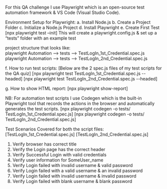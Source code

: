 For this QA challenge I use Playwright which is an open-source test automation framework & VS Code (Visual Studio Code).

Environment Setup for Playwright: 
a. Install Node.js 
b. Create a Project Folder 
c. Initialize a Node.js Project 
d. Install Playwright 
e. Create First Test [npx playwright test –init] This will create a playwright.config.js & set up a “tests” folder with an example test

project structure that looks like:                                                                         
playwright Automation --> tests --> TestLogIn_1st_Credential.spec.js                                                                                                   playwright Automation --> tests --> TestLogIn_2nd_Credential.spec.js

f. How to run test scripts: [Below are the 2 spec.js files of my test scripts for the QA quiz]                                                                        [npx playwright test TestLogIn_1st_Credential.spec.js --headed]                                                                                                       [npx playwright test TestLogIn_2nd_Credential.spec.js --headed]

g. How to show HTML report:                                                                                                                                        [npx playwright show-report]

NB: For automation test scripts I use Codegen which is the built-in Playwright tool that records the actions in the browser and automatically generates the test scripts.
[npx playwright codegen -o tests/ TestLogIn_1st_Credential.spec.js]                                                                                                   [npx playwright codegen -o tests/ TestLogIn_2nd_Credential.spec.js]

Test Scenarios Covered for both the script files:                                                                                                                    [TestLogIn_1st_Credential.spec.js]                                                                                                                  [TestLogIn_2nd_Credential.spec.js]
   1.	Verify browser has correct title
   2.	Verify the Login page has the correct header
   3.	Verify Successful Login with valid credentials
   4.	Verify user information for SomeUser_name
   5.	Verify Login failed with invalid username & valid password
   6.	Verify Login failed with a valid username & an invalid password
   7.	Verify Login failed with invalid username & invalid password
   8.	Verify Login failed with blank username & blank password
